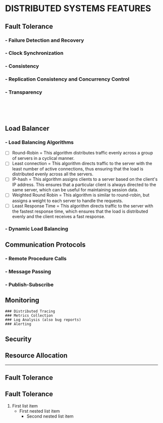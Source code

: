 # DISTRIBUTED SYSTEMS FEATURES

## Fault Tolerance
###  - Failure Detection and Recovery
###  - Clock Synchronization
###  - Consistency
###  - Replication Consistency and Concurrency Control
###  - Transparency

<br><br><br>

## Load Balancer
### - Load Balancing Algorithms
- [ ] Round-Robin          = This algorithm distributes traffic evenly across a group of servers in a cyclical manner.
- [ ] Least connection     = This algorithm directs traffic to the server with the least number of active connections, thus ensuring that the load is distributed evenly across all the servers.
- [ ] IP-hash              = This algorithm assigns clients to a server based on the client's IP address. This ensures that a particular client is always directed to the same server, which can be useful for maintaining session data.
- [ ] Weighted Round Robin = This algorithm is similar to round-robin, but assigns a weight to each server to handle the requests.
- [ ] Least Response Time  = This algorithm directs traffic to the server with the fastest response time, which ensures that the load is distributed evenly and the client receives a fast response.

### - Dynamic Load Balancing

## Communication Protocols
###  - Remote Procedure Calls
###  - Message Passing
###  - Publish-Subscribe

## Monitoring
    ### Distributed Tracing
    ### Metrics Collection
    ### Log Analysis (also bug reports)
    ### Alerting

## Security

## Resource Allocation


--------------------------------------------------------------------------------------------------------------------
## Fault Tolerance

## Fault Tolerance


1.   First list item
     - First nested list item
       - Second nested list item